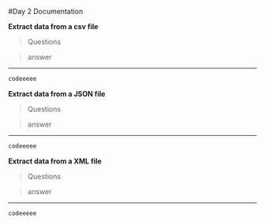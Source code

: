 #Day 2 Documentation

**Extract data from a  csv file**

[//]:comment

> Questions

>answer

---
~~~ python
codeeeee
~~~
**Extract data from a  JSON file**
> Questions

>answer

---
~~~ python
codeeeee
~~~
**Extract data from a  XML file**
> Questions

>answer

---
~~~ python
codeeeee
~~~